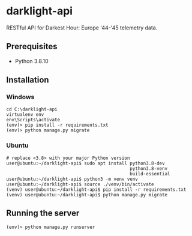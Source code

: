 # darklight-api
RESTful API for Darkest Hour: Europe '44-'45 telemetry data.

## Prerequisites
* Python 3.8.10

## Installation

### Windows

    cd C:\darklight-api
    virtualenv env
    env\Scripts\activate
    (env)> pip install -r requirements.txt
    (env)> python manage.py migrate

### Ubuntu

    # replace <3.8> with your major Python version
    user@ubuntu:~/darklight-api$ sudo apt install python3.8-dev
                                                  python3.8-venv
                                                  build-essential
    user@ubuntu:~/darklight-api$ python3 -m venv venv
    user@ubuntu:~/darklight-api$ source ./venv/bin/activate
    (venv) user@ubuntu:~/darklight-api$ pip install -r requirements.txt
    (venv) user@ubuntu:~/darklight-api$ python manage.py migrate

## Running the server
    (env)> python manage.py runserver

